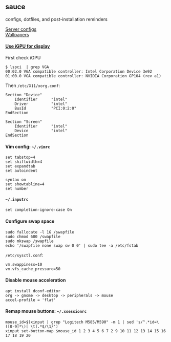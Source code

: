 ## sauce
configs, dotfiles, and post-installation reminders

[Server configs](server) \
[Wallpapers](wallpapers)

#### [Use iGPU for display](https://askubuntu.com/questions/1061551/)
First check iGPU
```
$ lspci  | grep VGA
00:02.0 VGA compatible controller: Intel Corporation Device 3e92
01:00.0 VGA compatible controller: NVIDIA Corporation GP104 (rev a1)
```
Then `/etc/X11/xorg.conf`:
```
Section "Device"
    Identifier      "intel"
    Driver          "intel"
    BusId           "PCI:0:2:0"
EndSection

Section "Screen"
    Identifier      "intel"
    Device          "intel"
EndSection
```

#### Vim config: `~/.vimrc`
```
set tabstop=4
set shiftwidth=4
set expandtab
set autoindent

syntax on
set showtabline=4
set number
```

#### `~/.inputrc`
```
set completion-ignore-case On
```

#### Configure swap space 
```
sudo fallocate -l 1G /swapfile
sudo chmod 600 /swapfile 
sudo mkswap /swapfile
echo '/swapfile none swap sw 0 0' | sudo tee -a /etc/fstab
```
`/etc/sysctl.conf`:
```
vm.swappiness=10
vm.vfs_cache_pressure=50
```

#### Disable mouse acceleration 
```
apt install dconf-editor
org -> gnome -> desktop -> peripherals -> mouse
accel-profile = 'flat'
```

#### Remap mouse buttons: `~/.xsessionrc`
```
mouse_id=$(xinput | grep "Logitech M585/M590" -m 1 | sed 's/^.*id=\([0-9]*\)[ \t].*$/\1/')
xinput set-button-map $mouse_id 1 2 3 4 5 6 7 2 9 10 11 12 13 14 15 16 17 18 19 20
```
